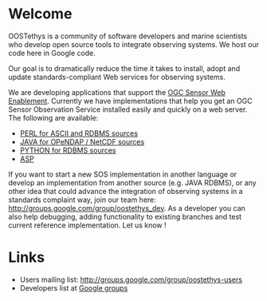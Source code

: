 # Welcome #

OOSTethys is a community of software developers and marine scientists who develop open source tools to integrate observing systems. We host our code here in Google code.

Our goal is to dramatically reduce the time it takes to install, adopt and update standards-compliant Web services for observing systems.

We are developing applications that support the [OGC Sensor Web Enablement](http://www.opengeospatial.org/projects/groups/sensorweb). Currently we have implementations that help you get an OGC Sensor Observation Service installed easily and quickly on a web server. The following are available:

  * [PERL for ASCII and RDBMS sources](PERLServerInstall.md)
  * [JAVA for OPeNDAP / NetCDF sources](JavaServerMain.md)
  * [PYTHON for RDBMS sources](https://code.google.com/p/oostethys/source/browse/#svn%2Ftrunk%2Fcomponent%2Fserver%2Fpython%2FPySOS)
  * [ASP](ASPServerInstall.md)

If you want to start a new SOS implementation in another language or develop an implementation from another source (e.g. JAVA RDBMS), or any other idea that could advance the integration of observing systems in a standards complaint way, join our team here: http://groups.google.com/group/oostethys_dev.  As a developer you can also help debugging,  adding functionality to existing branches and test current reference implementation. Let us know !

# Links #

  * Users mailing list: http://groups.google.com/group/oostethys-users
  * Developers list at [Google groups](http://groups.google.com/group/oostethys_dev)
